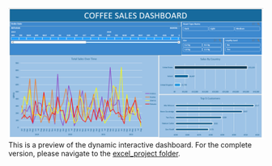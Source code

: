 ![Screenshot of the dashboard](excel_project/Screenshot.png)
This is a preview of the dynamic interactive dashboard. For the complete version, please navigate to the [excel_project folder](/excel_project/).
